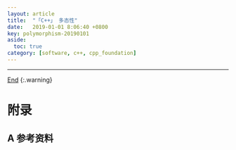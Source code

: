 ```yaml
---
layout: article
title:  "「C++」 多态性"
date:   2019-01-01 8:06:40 +0800
key: polymorphism-20190101
aside:
  toc: true
category: [software, c++, cpp_foundation]
---
```

<span id='head'></span>

<!--more-->




-------------------  
[End](#head)
{:.warning}  


# 附录
## A 参考资料
